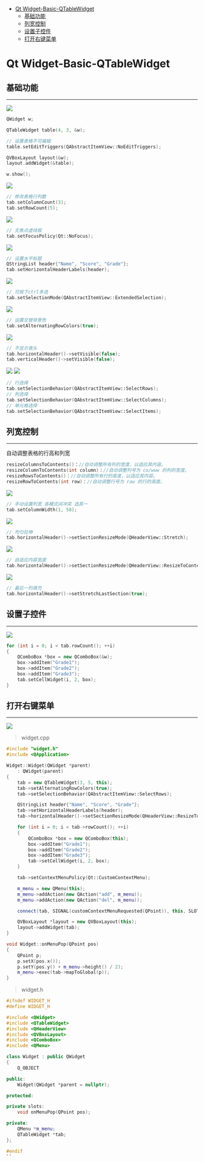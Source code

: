 - [Qt Widget-Basic-QTableWidget](#qt-widget-basic-qtablewidget)
  - [基础功能](#基础功能)
  - [列宽控制](#列宽控制)
  - [设置子控件](#设置子控件)
  - [打开右键菜单](#打开右键菜单)

# Qt Widget-Basic-QTableWidget

## 基础功能

---

![](.assert/tablewidget.png)

```cpp
QWidget w;

QTableWidget table(4, 3, &w);

// 设置表格不可编辑
table.setEditTriggers(QAbstractItemView::NoEditTriggers);

QVBoxLayout layout(&w);
layout.addWidget(&table);

w.show();
```

![](.assert/tablewidget3.png)

```cpp
// 修改表格行列数
tab.setColumnCount(3);
tab.setRowCount(5);
```

![](.assert/tablewidget4.png)

```cpp
// 无焦点虚线框
tab.setFocusPolicy(Qt::NoFocus);
```

![](.assert/tablewidget5.png)

```cpp
// 设置水平标题
QStringList header{"Name", "Score", "Grade"};
tab.setHorizontalHeaderLabels(header);
```

![](.assert/tablewidget8.png)

```cpp
// 可按下ctrl多选
tab.setSelectionMode(QAbstractItemView::ExtendedSelection);
```

![](.assert/tablewidget9.png)

```cpp
// 设置交替背景色
tab.setAlternatingRowColors(true);
```

![](.assert/tablewidget10.png)

```cpp
// 不显示表头
tab.horizontalHeader()->setVisible(false);
tab.verticalHeader()->setVisible(false);
```

![](.assert/tablewidget11.png) ![](.assert/tablewidget12.png)

```cpp
// 行选择
tab.setSelectionBehavior(QAbstractItemView::SelectRows);
// 列选择
tab.setSelectionBehavior(QAbstractItemView::SelectColumns);
// 单元格选择
tab.setSelectionBehavior(QAbstractItemView::SelectItems);
```

## 列宽控制

---

自动调整表格的行高和列宽

```cpp
resizeColumnsToContents()：//自动调整所有列的宽度，以适应其内容。
resizeColumnToContents(int column)：//自动调整列号为 co/www 的列的宽度。
resizeRowsToContents()：//自动调整所有行的高度，以适应其内容。
resizeRowToContents(int row)：//自动调整行号为 raw 的行的高度。
```

![](.assert/tablewidget6.png)

```cpp
// 手动设置列宽 各模式间冲突 选其一
tab.setColumnWidth(1, 50);
```

![](.assert/tablewidget1.png)

```cpp
// 均匀拉伸
tab.horizontalHeader()->setSectionResizeMode(QHeaderView::Stretch);
```

![](.assert/tablewidget7.png)

```cpp
// 自适应内容宽度
tab.horizontalHeader()->setSectionResizeMode(QHeaderView::ResizeToContents);
```

![](.assert/tablewidget2.png)

```cpp
// 最后一列填充
tab.horizontalHeader()->setStretchLastSection(true);
```

## 设置子控件

---

![](.assert/tablewidget13.png)

```cpp
for (int i = 0; i < tab.rowCount(); ++i)
{
    QComboBox *box = new QComboBox(&w);
    box->addItem("Grade1");
    box->addItem("Grade2");
    box->addItem("Grade3");
    tab.setCellWidget(i, 2, box);
}
```

## 打开右键菜单

---

![](.assert/tablewidget14.png)

> widget.cpp

```cpp
#include "widget.h"
#include <QApplication>

Widget::Widget(QWidget *parent)
    : QWidget(parent)
{
    tab = new QTableWidget(3, 5, this);
    tab->setAlternatingRowColors(true);
    tab->setSelectionBehavior(QAbstractItemView::SelectRows);

    QStringList header{"Name", "Score", "Grade"};
    tab->setHorizontalHeaderLabels(header);
    tab->horizontalHeader()->setSectionResizeMode(QHeaderView::ResizeToContents);

    for (int i = 0; i < tab->rowCount(); ++i)
    {
        QComboBox *box = new QComboBox(this);
        box->addItem("Grade1");
        box->addItem("Grade2");
        box->addItem("Grade3");
        tab->setCellWidget(i, 2, box);
    }

    tab->setContextMenuPolicy(Qt::CustomContextMenu);

    m_menu = new QMenu(this);
    m_menu->addAction(new QAction("add", m_menu));
    m_menu->addAction(new QAction("del", m_menu));

    connect(tab, SIGNAL(customContextMenuRequested(QPoint)), this, SLOT(onMenuPop(QPoint)));

    QVBoxLayout *layout = new QVBoxLayout(this);
    layout->addWidget(tab);
}

void Widget::onMenuPop(QPoint pos)
{
    QPoint p;
    p.setX(pos.x());
    p.setY(pos.y() + m_menu->height() / 2);
    m_menu->exec(tab->mapToGlobal(p));
}
```

> widget.h

```cpp
#ifndef WIDGET_H
#define WIDGET_H

#include <QWidget>
#include <QTableWidget>
#include <QHeaderView>
#include <QVBoxLayout>
#include <QComboBox>
#include <QMenu>

class Widget : public QWidget
{
    Q_OBJECT

public:
    Widget(QWidget *parent = nullptr);

protected:

private slots:
    void onMenuPop(QPoint pos);

private:
    QMenu *m_menu;
    QTableWidget *tab;
};

#endif
``